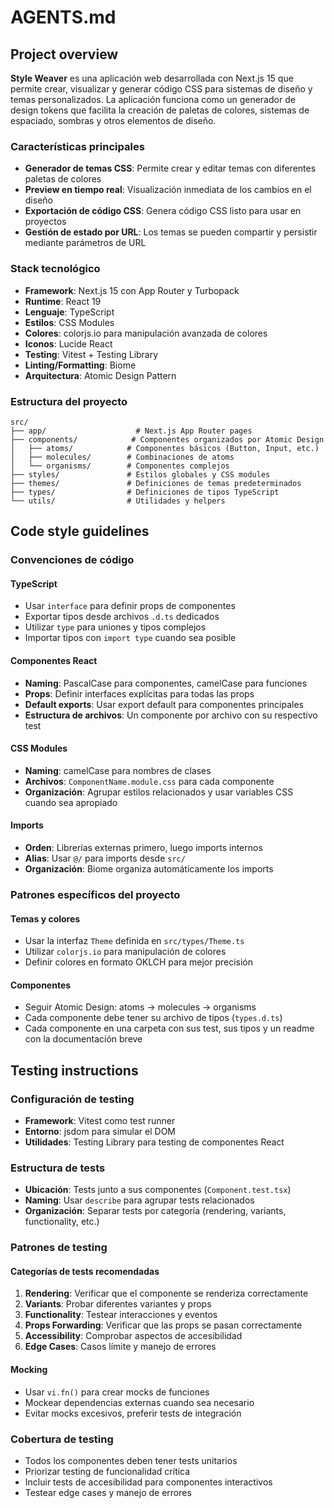 # AGENTS.md

## Project overview

**Style Weaver** es una aplicación web desarrollada con Next.js 15 que permite crear, visualizar y generar código CSS para sistemas de diseño y temas personalizados. La aplicación funciona como un generador de design tokens que facilita la creación de paletas de colores, sistemas de espaciado, sombras y otros elementos de diseño.

### Características principales

- **Generador de temas CSS**: Permite crear y editar temas con diferentes paletas de colores
- **Preview en tiempo real**: Visualización inmediata de los cambios en el diseño
- **Exportación de código CSS**: Genera código CSS listo para usar en proyectos
- **Gestión de estado por URL**: Los temas se pueden compartir y persistir mediante parámetros de URL

### Stack tecnológico

- **Framework**: Next.js 15 con App Router y Turbopack
- **Runtime**: React 19
- **Lenguaje**: TypeScript
- **Estilos**: CSS Modules
- **Colores**: colorjs.io para manipulación avanzada de colores
- **Iconos**: Lucide React
- **Testing**: Vitest + Testing Library
- **Linting/Formatting**: Biome
- **Arquitectura**: Atomic Design Pattern

### Estructura del proyecto

```text
src/
├── app/                    # Next.js App Router pages
├── components/            # Componentes organizados por Atomic Design
│   ├── atoms/            # Componentes básicos (Button, Input, etc.)
│   ├── molecules/        # Combinaciones de atoms
│   └── organisms/        # Componentes complejos
├── styles/               # Estilos globales y CSS modules
├── themes/               # Definiciones de temas predeterminados
├── types/                # Definiciones de tipos TypeScript
└── utils/                # Utilidades y helpers
```

## Code style guidelines

### Convenciones de código

#### TypeScript

- Usar `interface` para definir props de componentes
- Exportar tipos desde archivos `.d.ts` dedicados
- Utilizar `type` para uniones y tipos complejos
- Importar tipos con `import type` cuando sea posible

#### Componentes React

- **Naming**: PascalCase para componentes, camelCase para funciones
- **Props**: Definir interfaces explícitas para todas las props
- **Default exports**: Usar export default para componentes principales
- **Estructura de archivos**: Un componente por archivo con su respectivo test

#### CSS Modules

- **Naming**: camelCase para nombres de clases
- **Archivos**: `ComponentName.module.css` para cada componente
- **Organización**: Agrupar estilos relacionados y usar variables CSS cuando sea apropiado

#### Imports

- **Orden**: Librerías externas primero, luego imports internos
- **Alias**: Usar `@/` para imports desde `src/`
- **Organización**: Biome organiza automáticamente los imports

### Patrones específicos del proyecto

#### Temas y colores

- Usar la interfaz `Theme` definida en `src/types/Theme.ts`
- Utilizar `colorjs.io` para manipulación de colores
- Definir colores en formato OKLCH para mejor precisión

#### Componentes

- Seguir Atomic Design: atoms → molecules → organisms
- Cada componente debe tener su archivo de tipos (`types.d.ts`)
- Cada componente en una carpeta con sus test, sus tipos y un readme con la documentación breve

## Testing instructions

### Configuración de testing

- **Framework**: Vitest como test runner
- **Entorno**: jsdom para simular el DOM
- **Utilidades**: Testing Library para testing de componentes React

### Estructura de tests

- **Ubicación**: Tests junto a sus componentes (`Component.test.tsx`)
- **Naming**: Usar `describe` para agrupar tests relacionados
- **Organización**: Separar tests por categoría (rendering, variants, functionality, etc.)

### Patrones de testing

#### Categorías de tests recomendadas

1. **Rendering**: Verificar que el componente se renderiza correctamente
2. **Variants**: Probar diferentes variantes y props
3. **Functionality**: Testear interacciones y eventos
4. **Props Forwarding**: Verificar que las props se pasan correctamente
5. **Accessibility**: Comprobar aspectos de accesibilidad
6. **Edge Cases**: Casos límite y manejo de errores

#### Mocking

- Usar `vi.fn()` para crear mocks de funciones
- Mockear dependencias externas cuando sea necesario
- Evitar mocks excesivos, preferir tests de integración

### Cobertura de testing

- Todos los componentes deben tener tests unitarios
- Priorizar testing de funcionalidad crítica
- Incluir tests de accesibilidad para componentes interactivos
- Testear edge cases y manejo de errores
